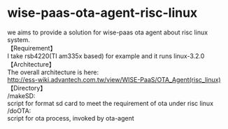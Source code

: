 # wise-paas-ota-agent-risc-linux
we aims to provide a solution for wise-paas ota agent about risc linux system.<br />
【Requirement】<br />
I take rsb4220(TI am335x based) for example and it runs linux-3.2.0 <br />
【Architecture】<br />
The overall architecture is here:<br />
http://ess-wiki.advantech.com.tw/view/WISE-PaaS/OTA_Agent(risc_linux) <br />
【Directory】<br />
/makeSD:<br />
script for format sd card to meet the requirement of ota under risc linux<br />
/doOTA:<br />
script for ota process, invoked by ota-agent<br />
